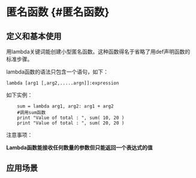 # 匿名函数 {#匿名函数}

## 定义和基本使用

用lambda关键词能创建小型匿名函数。这种函数得名于省略了用def声明函数的标准步骤。

lambda函数的语法只包含一个语句，如下：

```
lambda [arg1 [,arg2,.....argn]]:expression
```

如下实例：

```
    sum = lambda arg1, arg2: arg1 + arg2
    #调用sum函数
    print "Value of total : ", sum( 10, 20 )
    print "Value of total : ", sum( 20, 20 )
```

注意事项：

**Lambda函数能接收任何数量的参数但只能返回一个表达式的值**



## 应用场景

